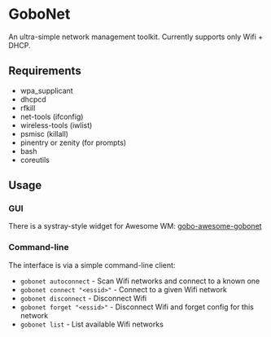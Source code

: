 
GoboNet
=======

An ultra-simple network management toolkit. Currently supports only Wifi + DHCP.

Requirements
------------

* wpa_supplicant
* dhcpcd
* rfkill
* net-tools (ifconfig)
* wireless-tools (iwlist)
* psmisc (killall)
* pinentry or zenity (for prompts)
* bash
* coreutils

Usage
-----

### GUI

There is a systray-style widget for Awesome WM: [gobo-awesome-gobonet](https://github.com/gobolinux/gobo-awesome-gobonet)

### Command-line

The interface is via a simple command-line client:

* `gobonet autoconnect` - Scan Wifi networks and connect to a known one
* `gobonet connect "<essid>"` - Connect to a given Wifi network
* `gobonet disconnect` - Disconnect Wifi
* `gobonet forget "<essid>"` - Disconnect Wifi and forget config for this network
* `gobonet list` - List available Wifi networks


